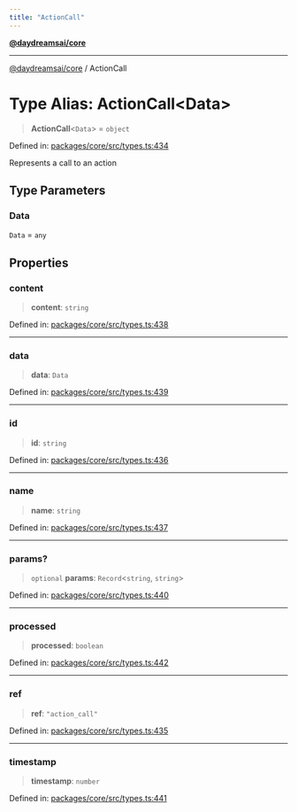 ```yaml
---
title: "ActionCall"
---
```


[**@daydreamsai/core**](./api-reference.md)

***

[@daydreamsai/core](./api-reference.md) / ActionCall

# Type Alias: ActionCall\<Data\>

> **ActionCall**\<`Data`\> = `object`

Defined in: [packages/core/src/types.ts:434](https://github.com/dojoengine/daydreams/blob/612e9304717c546d301f9cac8c204de734cac957/packages/core/src/types.ts#L434)

Represents a call to an action

## Type Parameters

### Data

`Data` = `any`

## Properties

### content

> **content**: `string`

Defined in: [packages/core/src/types.ts:438](https://github.com/dojoengine/daydreams/blob/612e9304717c546d301f9cac8c204de734cac957/packages/core/src/types.ts#L438)

***

### data

> **data**: `Data`

Defined in: [packages/core/src/types.ts:439](https://github.com/dojoengine/daydreams/blob/612e9304717c546d301f9cac8c204de734cac957/packages/core/src/types.ts#L439)

***

### id

> **id**: `string`

Defined in: [packages/core/src/types.ts:436](https://github.com/dojoengine/daydreams/blob/612e9304717c546d301f9cac8c204de734cac957/packages/core/src/types.ts#L436)

***

### name

> **name**: `string`

Defined in: [packages/core/src/types.ts:437](https://github.com/dojoengine/daydreams/blob/612e9304717c546d301f9cac8c204de734cac957/packages/core/src/types.ts#L437)

***

### params?

> `optional` **params**: `Record`\<`string`, `string`\>

Defined in: [packages/core/src/types.ts:440](https://github.com/dojoengine/daydreams/blob/612e9304717c546d301f9cac8c204de734cac957/packages/core/src/types.ts#L440)

***

### processed

> **processed**: `boolean`

Defined in: [packages/core/src/types.ts:442](https://github.com/dojoengine/daydreams/blob/612e9304717c546d301f9cac8c204de734cac957/packages/core/src/types.ts#L442)

***

### ref

> **ref**: `"action_call"`

Defined in: [packages/core/src/types.ts:435](https://github.com/dojoengine/daydreams/blob/612e9304717c546d301f9cac8c204de734cac957/packages/core/src/types.ts#L435)

***

### timestamp

> **timestamp**: `number`

Defined in: [packages/core/src/types.ts:441](https://github.com/dojoengine/daydreams/blob/612e9304717c546d301f9cac8c204de734cac957/packages/core/src/types.ts#L441)
